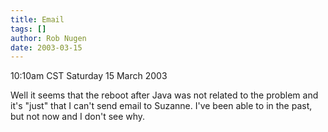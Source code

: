 ```yaml
---
title: Email
tags: []
author: Rob Nugen
date: 2003-03-15
---
```


<p class=date>10:10am CST Saturday 15 March 2003</p>

<p>Well it seems that the reboot after Java was not related to the
problem and it's "just" that I can't send email to Suzanne.  I've been
able to in the past, but not now and I don't see why.</p>

